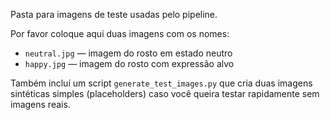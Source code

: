 Pasta para imagens de teste usadas pelo pipeline.

Por favor coloque aqui duas imagens com os nomes:
- `neutral.jpg` — imagem do rosto em estado neutro
- `happy.jpg` — imagem do rosto com expressão alvo

Também incluí um script `generate_test_images.py` que cria duas imagens sintéticas simples (placeholders) caso você queira testar rapidamente sem imagens reais.
